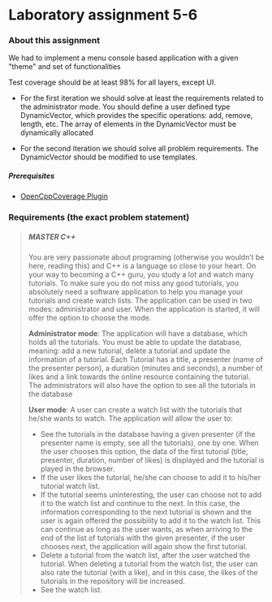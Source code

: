 # Laboratory assignment 5-6

### About this assignment


We had to implement a menu console based application with a given "theme" and set of functionalities

Test coverage should be at least 98% for all layers, except UI.

 * For the first iteration we should solve at least the requirements related to the administrator
mode. You should define a user defined type DynamicVector, which provides
the specific operations: add, remove, length, etc. The array of elements in the
DynamicVector must be dynamically allocated

 * For the second iteration we should solve all problem requirements. The DynamicVector should be
modified to use templates. 

##### Prerequisites
 * [OpenCppCoverage Plugin](https://marketplace.visualstudio.com/items?itemName=OpenCppCoverage.OpenCppCoveragePlugin)

### Requirements (the exact problem statement)


>  ##### MASTER C++
> You are very passionate about programing (otherwise you wouldn’t be here, reading this) and C++ is a
language so close to your heart. On your way to becoming a C++ guru, you study a lot and watch many
tutorials. To make sure you do not miss any good tutorials, you absolutely need a software application
to help you manage your tutorials and create watch lists. The application can be used in two modes:
administrator and user. When the application is started, it will offer the option to choose the mode.
>
>**Administrator mode**: The application will have a database, which holds all the tutorials. You must be
able to update the database, meaning: add a new tutorial, delete a tutorial and update the information
of a tutorial. Each Tutorial has a title, a presenter (name of the presenter person), a duration (minutes
and seconds), a number of likes and a link towards the online resource containing the tutorial. The
administrators will also have the option to see all the tutorials in the database
>
> **User mode**: A user can create a watch list with the tutorials that he/she wants to watch. The application
will allow the user to:
> * See the tutorials in the database having a given presenter (if the presenter name is empty,
see all the tutorials), one by one. When the user chooses this option, the data of the first
tutorial (title, presenter, duration, number of likes) is displayed and the tutorial is played in
the browser.
> * If the user likes the tutorial, he/she can choose to add it to his/her tutorial watch list.
> * If the tutorial seems uninteresting, the user can choose not to add it to the watch list and
continue to the next. In this case, the information corresponding to the next tutorial is
shown and the user is again offered the possibility to add it to the watch list. This can
continue as long as the user wants, as when arriving to the end of the list of tutorials with
the given presenter, if the user chooses next, the application will again show the first
tutorial.
> * Delete a tutorial from the watch list, after the user watched the tutorial. When deleting a
tutorial from the watch list, the user can also rate the tutorial (with a like), and in this case,
the likes of the tutorials in the repository will be increased.
> * See the watch list.
